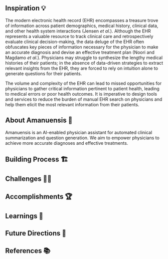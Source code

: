 ## Inspiration 💡

The modern electronic health record (EHR) encompasses a treasure trove of information across patient demographics, medical history, clinical data, and other health system interactions (Jensen *et al.*). Although the EHR represents a valuable resource to track clinical care and retrospectively evaluate clinical decision-making, the data deluge of the EHR often obfuscates key pieces of information necessary for the physician to make an accurate diagnosis and devise an effective treatment plan (Noori and Magdamo *et al.*). Physicians may struggle to synthesize the lengthy medical histories of their patients; in the absence of data-driven strategies to extract relevant insights from the EHR, they are forced to rely on intuition alone to generate questions for their patients.

The volume and complexity of the EHR can lead to missed opportunities for physicians to gather critical information pertinent to patient health, leading to medical errors or poor health outcomes. It is imperative to design tools and services to reduce the burden of manual EHR search on physicians and help them elicit the most relevant information from their patients.

## About Amanuensis 📝

Amanuensis is an AI-enabled physician assistant for automated clinical summarization and question generation. We aim to empower physicians to achieve more accurate diagnoses and effective treatments.

## Building Process 🏗

## Challenges 🧑‍💻

## Accomplishments 🏆

## Learnings 📖

## Future Directions 🚀


## References 📚